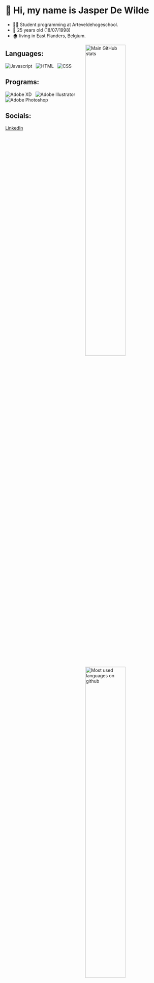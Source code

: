 #  👋 Hi, my name is Jasper De Wilde

- :man_student: Student programming at Arteveldehogeschool.
- :cake: 25 years old (18/07/1998)
- :house: living in East Flanders, Belgium.

<img align="right" width="50%" src="https://github-readme-stats.vercel.app/api?username=pgm-jaspdewi&bg_color=1d1f21&text_color=c9cacc&show_icons=true" alt="Main GitHub stats">

## Languages:
![Javascript](https://img.shields.io/badge/Code-JavaScript-informational?style=flat&logo=javascript&logoColor=white&color=orange) &nbsp; 
![HTML](https://img.shields.io/badge/Code-HTML5-informational?style=flat&logo=html5&logoColor=white&color=orange) &nbsp; 
![CSS](https://img.shields.io/badge/Code-CSS3-informational?style=flat&logo=css3&logoColor=white&color=orange)

<img align="right" width="50%" src="https://github-readme-stats.vercel.app/api/top-langs/?username=pgm-jaspdewi&layout=compact&bg_color=1d1f21&text_color=c9cacc" alt="Most used languages on github">

## Programs:
![Adobe XD](https://img.shields.io/badge/Adobe-XD-informational?style=flat&logo=adobe-xd&logoColor=white&color=yellow) &nbsp; 
![Adobe Illustrator](https://img.shields.io/badge/Adobe-Illustrator-informational?style=flat&logo=adobe-illustrator&logoColor=white&color=yellow) &nbsp; 
![Adobe Photoshop](https://img.shields.io/badge/Adobe-Photoshop-informational?style=flat&logo=adobe-photoshop&logoColor=white&color=yellow) 


## Socials: 
<a target="_blank" href="https://www.linkedin.com/in/jasper-de-wilde-333777221/"> LinkedIn </a> <br>
<!-- <a target="_blank" href="https://github.com/pgm-jaspdewi"> Github </a> -->



<!---
pgm-jaspdewi/pgm-jaspdewi is a ✨ special ✨ repository because its `README.md` (this file) appears on your GitHub profile.
You can click the Preview link to take a look at your changes.
--->
